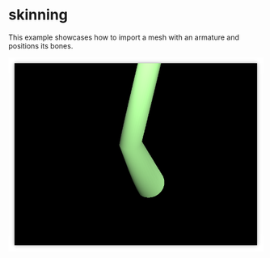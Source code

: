 # skinning

This example showcases how to import a mesh with an armature and positions its bones.

![](screenshot.png)

